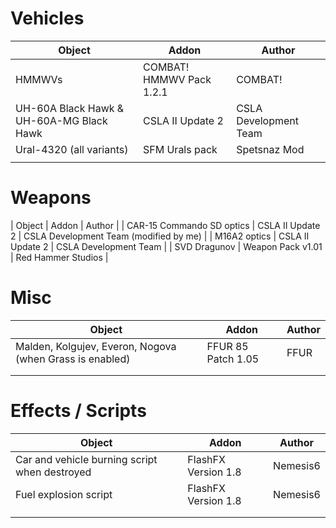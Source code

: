 # Vehicles
| Object                                                   | Addon                    | Author                |
|----------------------------------------------------------|--------------------------|-----------------------|
| HMMWVs                                                   | COMBAT! HMMWV Pack 1.2.1 | COMBAT!               |
| UH-60A Black Hawk & UH-60A-MG Black Hawk                 | CSLA II Update 2         | CSLA Development Team |
| Ural-4320 (all variants)                                 | SFM Urals pack           | Spetsnaz Mod          |
|                                                          |                          |                       |


# Weapons
| Object                                                   | Addon                    | Author                                 |
| CAR-15 Commando SD optics                                | CSLA II Update 2         | CSLA Development Team (modified by me) |
| M16A2 optics                                             | CSLA II Update 2         | CSLA Development Team                  |
| SVD Dragunov                                             | Weapon Pack v1.01        | Red Hammer Studios                     |


# Misc
| Object                                                   | Addon                    | Author |
|----------------------------------------------------------|--------------------------|--------|
| Malden, Kolgujev, Everon, Nogova (when Grass is enabled) | FFUR 85 Patch 1.05       | FFUR   |
|                                                          |                          |        |
|                                                          |                          |        |

# Effects / Scripts
| Object                                                   | Addon                    | Author   |
|----------------------------------------------------------|--------------------------|----------|
| Car and vehicle burning script when destroyed            | FlashFX Version 1.8      | Nemesis6 |
| Fuel explosion script                                    | FlashFX Version 1.8      | Nemesis6 |
|                                                          |                          |          |
|                                                          |                          |          |

